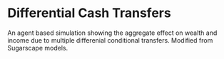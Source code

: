 # Differential Cash Transfers

An agent based simulation showing the aggregate effect on wealth and income due to multiple differenial conditional transfers. Modified from Sugarscape models. 
